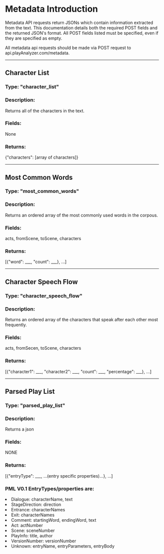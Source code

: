 # Metadata Introduction
Metadata API requests return JSONs which contain information extracted from the text.  This documentation details both the required POST fields and the returned JSON's format.  All POST fields listed must be specified, even if they are specified as empty.

All metadata api requests should be made via POST request to api.playAnalyzer.com/metadata.  

-----
## Character List
### Type: "character_list"<br>

### Description:<br>
Returns all of the characters in the text.

### Fields:<br>
None

### Returns:<br>
{"characters": [array of characters]}

-----
## Most Common Words
### Type: "most\_common_words"<br>

### Description:<br>
Returns an ordered array of the most commonly used words in the corpous.

### Fields:<br>
acts, fromScene, toScene, characters

### Returns:<br>
[{"word": \_\_\_, "count": \_\_\_}, ...]

-----
## Character Speech Flow
### Type: "character\_speech_flow"<br>

### Description:<br>
Returns an ordered array of the characters that speak after each other most frequently.

### Fields:<br>
acts, fromSecen, toScene, characters

### Returns:<br>
[{"character1": \_\_\_, "character2": \_\_\_, "count": \_\_\_, "percentage": \_\_\_}, ...]

-----
## Parsed Play List
### Type: "parsed\_play_list"<br>

### Description:<br>
Returns a json

### Fields:<br>
NONE

### Returns:<br>
[{"entryType": \_\_\_, ...(entry specific properties)...}, ...]

### PML V0.1 EntryTypes/properties are:<br>
<li>Dialogue: characterName, text</li>
<li>StageDirection: direction</li>
<li>Entrance: characterNames</li>
<li>Exit: characterNames</li>
<li>Comment: startingWord, endingWord, text</li>
<li>Act: actNumber</li>
<li>Scene: sceneNumber</li>
<li>PlayInfo: title, author</li>
<li>VersionNumber: versionNumber</li>
<li>Unknown: entryName, entryParameters, entryBody </li>


